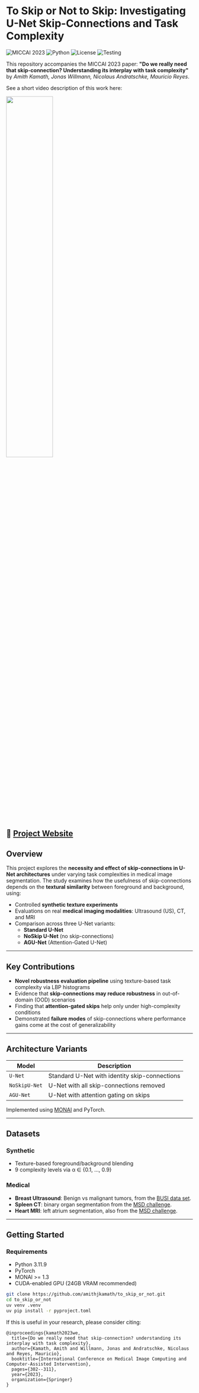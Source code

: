 # To Skip or Not to Skip: Investigating U-Net Skip-Connections and Task Complexity

![MICCAI 2023](https://img.shields.io/badge/Conference-MICCAI%202023-blue) ![Python](https://img.shields.io/badge/python-3.11%2B-blue) ![License](https://img.shields.io/github/license/amithjkamath/to_skip_or_not) ![Testing](https://github.com/amithjkamath/to_skip_or_not/actions/workflows/test.yaml/badge.svg)

This repository accompanies the MICCAI 2023 paper:
**"Do we really need that skip-connection? Understanding its interplay with task complexity"**  
by *Amith Kamath, Jonas Willmann, Nicolaus Andratschke, Mauricio Reyes*.

See a short video description of this work here:

[<img src="https://i.ytimg.com/vi/YreG6vC64aw/maxresdefault.jpg" width="50%">](https://youtu.be/YreG6vC64aw "To Skip or Not to Skip")

🔗 [Project Website](https://amithjkamath.github.io/projects/2023-miccai-skip-connections/)  
---

## Overview

This project explores the **necessity and effect of skip-connections in U-Net architectures** under varying task complexities in medical image segmentation. The study examines how the usefulness of skip-connections depends on the **textural similarity** between foreground and background, using:

- Controlled **synthetic texture experiments**
- Evaluations on real **medical imaging modalities**: Ultrasound (US), CT, and MRI
- Comparison across three U-Net variants:
  - **Standard U-Net**
  - **NoSkip U-Net** (no skip-connections)
  - **AGU-Net** (Attention-Gated U-Net)

---

## Key Contributions

- **Novel robustness evaluation pipeline** using texture-based task complexity via LBP histograms
- Evidence that **skip-connections may reduce robustness** in out-of-domain (OOD) scenarios
- Finding that **attention-gated skips** help only under high-complexity conditions
- Demonstrated **failure modes** of skip-connections where performance gains come at the cost of generalizability

---

## Architecture Variants

| Model        | Description                              |
|--------------|------------------------------------------|
| `U-Net`      | Standard U-Net with identity skip-connections |
| `NoSkipU-Net`| U-Net with all skip-connections removed  |
| `AGU-Net`    | U-Net with attention gating on skips     |

Implemented using [MONAI](https://monai.io/) and PyTorch.

---

## Datasets

### Synthetic
- Texture-based foreground/background blending
- 9 complexity levels via α ∈ {0.1, ..., 0.9}

### Medical
- **Breast Ultrasound**: Benign vs malignant tumors, from the [BUSI data set](https://www.sciencedirect.com/science/article/pii/S2352340919312181).
- **Spleen CT**: binary organ segmentation from the [MSD challenge](https://www.nature.com/articles/s41467-022-30695-9).
- **Heart MRI**: left atrium segmentation, also from the [MSD challenge](https://www.nature.com/articles/s41467-022-30695-9).

---

## Getting Started

### Requirements
- Python 3.11.9
- PyTorch
- MONAI >= 1.3
- CUDA-enabled GPU (24GB VRAM recommended)

```bash
git clone https://github.com/amithjkamath/to_skip_or_not.git
cd to_skip_or_not
uv venv .venv
uv pip install -r pyproject.toml
``````

If this is useful in your research, please consider citing:

    @inproceedings{kamath2023we,
      title={Do we really need that skip-connection? understanding its interplay with task complexity},
      author={Kamath, Amith and Willmann, Jonas and Andratschke, Nicolaus and Reyes, Mauricio},
      booktitle={International Conference on Medical Image Computing and Computer-Assisted Intervention},
      pages={302--311},
      year={2023},
      organization={Springer}
    }
